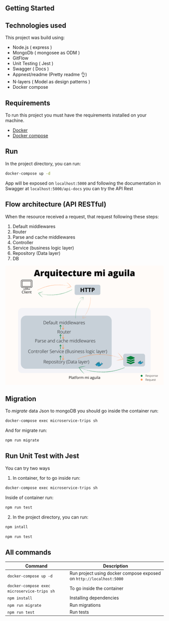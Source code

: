 ## Getting Started

## Technologies used

This project was build using:

- Node.js ( express )
- MongoDb ( mongosee as ODM )
- GitFlow
- Unit Testing ( Jest )
- Swagger ( Docs )
- Appnest/readme (Pretty readme 👌)
- N-layers ( Model as design patterns )
- Docker compose

## Requirements

To run this project you must have the requirements installed on your machine.

- [ Docker ](https://docs.docker.com/get-docker/)
- [Docker compose](https://docs.docker.com/compose/install/)

## Run

In the project directory, you can run:

```sh
docker-compose up -d
```

App will be exposed on `localhost:5000` and following the documentation in Swagger at `localhost:5000/api-docs` you can try the API Rest

## Flow architecture (API RESTful)

When the resource received a request, that request following these steps:

1. Default middlewares
2. Router
3. Parse and cache middlewares
4. Controller
5. Service (business logic layer)
6. Repository (Data layer)
7. DB

![arquitecture mi aguila](https://raw.githubusercontent.com/javiermendozain/test-backend-microservice-mi-aguila/master/arquitecture.png)

## Migration

To _migrate_ data Json to mongoDB you should go inside the container run:

```sh
docker-compose exec microservice-trips sh
```

And for migrate run:

```sh
npm run migrate
```

## Run Unit Test with Jest

You can try two ways

1.  In container, for to go inside run:

```sh
docker-compose exec microservice-trips sh
```

Inside of container run:

```sh
npm run test
```

2. In the project directory, you can run:

```sh
npm intall
```

```sh
npm run test
```

## All commands

| Command                                     | Description                                                         |
| ------------------------------------------- | ------------------------------------------------------------------- |
| `docker-compose up -d`                      | Run project using docker compose exposed on `http://localhost:5000` |
| `docker-compose exec microservice-trips sh` | To go inside the container                                          |
| `npm install`                               | Installing dependencies                                             |
| `npm run migrate`                           | Run migrations                                                      |
| `npm run test`                              | Run tests                                                           |
